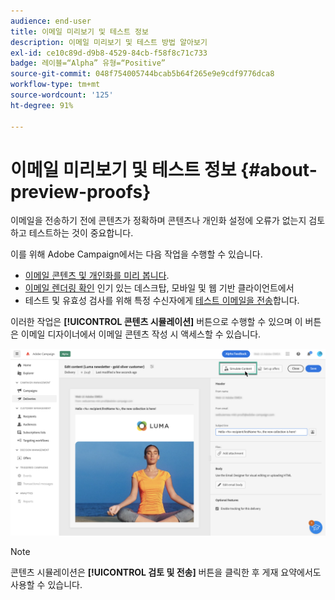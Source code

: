 ```yaml
---
audience: end-user
title: 이메일 미리보기 및 테스트 정보
description: 이메일 미리보기 및 테스트 방법 알아보기
exl-id: ce10c89d-d9b8-4529-84cb-f58f8c71c733
badge: 레이블=“Alpha” 유형=“Positive”
source-git-commit: 048f754005744bcab5b64f265e9e9cdf9776dca8
workflow-type: tm+mt
source-wordcount: '125'
ht-degree: 91%

---
```


# 이메일 미리보기 및 테스트 정보 {#about-preview-proofs}

이메일을 전송하기 전에 콘텐츠가 정확하며 콘텐츠나 개인화 설정에 오류가 없는지 검토하고 테스트하는 것이 중요합니다.

이를 위해 Adobe Campaign에서는 다음 작업을 수행할 수 있습니다.

* [이메일 콘텐츠 및 개인화를 미리 봅니다](preview-content.md).
* [이메일 렌더링 확인](#rendering) 인기 있는 데스크탑, 모바일 및 웹 기반 클라이언트에서
* 테스트 및 유효성 검사를 위해 특정 수신자에게 [테스트 이메일을 전송](proofs.md)합니다.

이러한 작업은 **[!UICONTROL 콘텐츠 시뮬레이션]** 버튼으로 수행할 수 있으며 이 버튼은 이메일 디자이너에서 이메일 콘텐츠 작성 시 액세스할 수 있습니다.

![](assets/simulate.png)

>[!NOTE]
>
>콘텐츠 시뮬레이션은 **[!UICONTROL 검토 및 전송]** 버튼을 클릭한 후 게재 요약에서도 사용할 수 있습니다.
